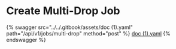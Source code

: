 # Create Multi-Drop Job

{% swagger src="../../.gitbook/assets/doc (1).yaml" path="/api/v1/jobs/multi-drop" method="post" %}
[doc (1).yaml](<../../.gitbook/assets/doc (1).yaml>)
{% endswagger %}
